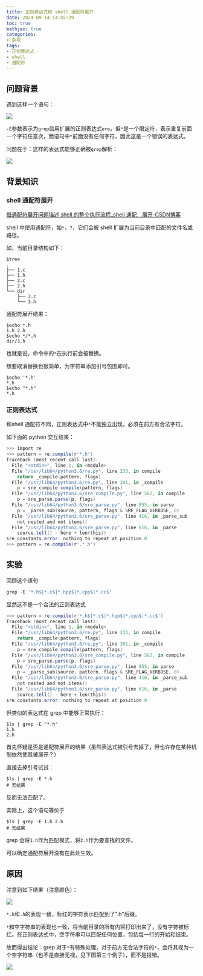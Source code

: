 ```yaml
---
title: 正则表达式和 shell 通配符展开
date: 2024-09-14 14:55:29
toc: true
mathjax: true
categories:
- 杂项
tags:
- 正则表达式
- shell
- 通配符
---
```


## 问题背景
遇到这样一个语句：

![](https://raw.githubusercontent.com/buttering/EasyBlogs/master/asset/pictures/0537e6df1d13d23bf545377d8fb69d12/c87179b502c80bee0bc1647a80cb2ea2.png)

`-E`参数表示为`grep`启用扩展的正则表达式`ere`，但`*`是一个限定符，表示重复前面一个字符任意次，而语句中`*`前面没有任何字符，因此这是一个错误的表达式。

问题在于：这样的表达式能够正确被`grep`解析：

![](https://raw.githubusercontent.com/buttering/EasyBlogs/master/asset/pictures/0537e6df1d13d23bf545377d8fb69d12/558b2ab43db70d4a645ad9c543b96c88.png)

## 背景知识
### shell 通配符展开
[借通配符展开问题描述 shell 的整个执行流程_shell 通配　展开-CSDN博客](https://blog.csdn.net/Longyu_wlz/article/details/108026979)

shell 中使用通配符，如`*`，`?`，它们会被 shell 扩展为当前目录中匹配的文件名或路径。

如，当前目录结构如下：

```shell
$tree
.
├── 1.c
├── 1.h
├── 2.c
├── 2.h
└── dir
    ├── 3.c
    └── 3.h
```

通配符展开结果：

```shell
$echo *.h
1.h 2.h
$echo */*.h
dir/3.h
```

也就是说，命令中的`*`在执行前会被替换。

想要取消替换也很简单，为字符串添加引号包围即可。

```shell
$echo '*.h'
*.h
$echo "*.h"
*.h
```

### 正则表达式
和shell 通配符不同，正则表达式中`*`不能独立出现，必须在前方有合法字符。

如下面的 python 交互结果：

```powershell
>>> import re
>>> pattern = re.compile(r'*.h')
Traceback (most recent call last):
  File "<stdin>", line 1, in <module>
  File "/usr/lib64/python3.6/re.py", line 233, in compile
    return _compile(pattern, flags)
  File "/usr/lib64/python3.6/re.py", line 301, in _compile
    p = sre_compile.compile(pattern, flags)
  File "/usr/lib64/python3.6/sre_compile.py", line 562, in compile
    p = sre_parse.parse(p, flags)
  File "/usr/lib64/python3.6/sre_parse.py", line 855, in parse
    p = _parse_sub(source, pattern, flags & SRE_FLAG_VERBOSE, 0)
  File "/usr/lib64/python3.6/sre_parse.py", line 416, in _parse_sub
    not nested and not items))
  File "/usr/lib64/python3.6/sre_parse.py", line 616, in _parse
    source.tell() - here + len(this))
sre_constants.error: nothing to repeat at position 0
>>> pattern = re.compile(r'.*.h')
```

## 实验
回顾这个语句

```powershell
grep -E '*.h$|*.c$|*.hpp$|*.cpp$|*.cc$'
```

显然这不是一个合法的正则表达式

```powershell
>>> pattern = re.compile(r'*.h$|*.c$|*.hpp$|*.cpp$|*.cc$')
Traceback (most recent call last):
  File "<stdin>", line 1, in <module>
  File "/usr/lib64/python3.6/re.py", line 233, in compile
    return _compile(pattern, flags)
  File "/usr/lib64/python3.6/re.py", line 301, in _compile
    p = sre_compile.compile(pattern, flags)
  File "/usr/lib64/python3.6/sre_compile.py", line 562, in compile
    p = sre_parse.parse(p, flags)
  File "/usr/lib64/python3.6/sre_parse.py", line 855, in parse
    p = _parse_sub(source, pattern, flags & SRE_FLAG_VERBOSE, 0)
  File "/usr/lib64/python3.6/sre_parse.py", line 416, in _parse_sub
    not nested and not items))
  File "/usr/lib64/python3.6/sre_parse.py", line 616, in _parse
    source.tell() - here + len(this))
sre_constants.error: nothing to repeat at position 0
```

但类似的表达式在 grep 中能够正常执行：

```shell
$ls | grep -E "*.h"
1.h
2.h
```

首先怀疑是否是通配符展开的结果（虽然表达式被引号去掉了，但也许存在某种机制依然使其被展开？）

直接去掉引号试试：

```shell
$ls | grep -E *.h
# 无结果
```

反而无法匹配了。

实际上，这个语句等价于

```shell
$ls | grep -E 1.h 2.h
# 无结果
```

grep 会将`1.h`作为匹配模式，将`2.h`作为要查找的文件。

可以确定通配符展开没有在此处生效。

## 原因
注意到如下结果（注意颜色）：

![](https://raw.githubusercontent.com/buttering/EasyBlogs/master/asset/pictures/0537e6df1d13d23bf545377d8fb69d12/26e4756e945d694d654d5f54aab8787f.png)

`*.h`和`.h`的表现一致，标红的字符表示匹配到了".h"后缀。

`*`和空字符串的表现也一致，将当前目录的所有内容打印出来了，没有字符被标红。在正则表达式中，空字符串可以匹配任何位置，包括每一行的开始和结束。

故而得出结论：grep 对于`*`有特殊处理，对于前方无合法字符的`*`，会将其视为一个空字符串（也不是直接无视，见下图第三个例子），而不是报错。

![](https://raw.githubusercontent.com/buttering/EasyBlogs/master/asset/pictures/0537e6df1d13d23bf545377d8fb69d12/23a4f14a55ffffe9dd74322c8f9c5a4a.png)

